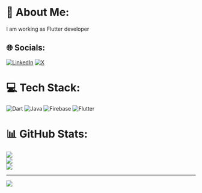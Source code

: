 # 💫 About Me:
I am working as Flutter developer 


## 🌐 Socials:
[![LinkedIn](https://img.shields.io/badge/LinkedIn-%230077B5.svg?logo=linkedin&logoColor=white)](https://linkedin.com/in/https://www.linkedin.com/in/ankit-kushwaha-349a73195) [![X](https://img.shields.io/badge/X-black.svg?logo=X&logoColor=white)](https://x.com/@TechAnkit4) 

# 💻 Tech Stack:
![Dart](https://img.shields.io/badge/dart-%230175C2.svg?style=for-the-badge&logo=dart&logoColor=white) ![Java](https://img.shields.io/badge/java-%23ED8B00.svg?style=for-the-badge&logo=openjdk&logoColor=white) ![Firebase](https://img.shields.io/badge/firebase-%23039BE5.svg?style=for-the-badge&logo=firebase) ![Flutter](https://img.shields.io/badge/Flutter-%2302569B.svg?style=for-the-badge&logo=Flutter&logoColor=white)
# 📊 GitHub Stats:
![](https://github-readme-stats.vercel.app/api?username=ANKIT077-IND&theme=dark&hide_border=false&include_all_commits=false&count_private=false)<br/>
![](https://github-readme-streak-stats.herokuapp.com/?user=ANKIT077-IND&theme=dark&hide_border=false)<br/>
![](https://github-readme-stats.vercel.app/api/top-langs/?username=ANKIT077-IND&theme=dark&hide_border=false&include_all_commits=false&count_private=false&layout=compact)

---
[![](https://visitcount.itsvg.in/api?id=ANKIT077-IND&icon=0&color=0)](https://visitcount.itsvg.in)

<!-- Proudly created with GPRM ( https://gprm.itsvg.in ) -->
